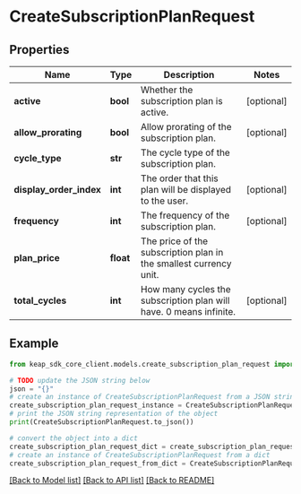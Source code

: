 # CreateSubscriptionPlanRequest


## Properties

Name | Type | Description | Notes
------------ | ------------- | ------------- | -------------
**active** | **bool** | Whether the subscription plan is active. | [optional] 
**allow_prorating** | **bool** | Allow prorating of the subscription plan. | [optional] 
**cycle_type** | **str** | The cycle type of the subscription plan. | 
**display_order_index** | **int** | The order that this plan will be displayed to the user. | [optional] 
**frequency** | **int** | The frequency of the subscription plan. | [optional] 
**plan_price** | **float** | The price of the subscription plan in the smallest currency unit. | 
**total_cycles** | **int** | How many cycles the subscription plan will have.  0 means infinite. | [optional] 

## Example

```python
from keap_sdk_core_client.models.create_subscription_plan_request import CreateSubscriptionPlanRequest

# TODO update the JSON string below
json = "{}"
# create an instance of CreateSubscriptionPlanRequest from a JSON string
create_subscription_plan_request_instance = CreateSubscriptionPlanRequest.from_json(json)
# print the JSON string representation of the object
print(CreateSubscriptionPlanRequest.to_json())

# convert the object into a dict
create_subscription_plan_request_dict = create_subscription_plan_request_instance.to_dict()
# create an instance of CreateSubscriptionPlanRequest from a dict
create_subscription_plan_request_from_dict = CreateSubscriptionPlanRequest.from_dict(create_subscription_plan_request_dict)
```
[[Back to Model list]](../README.md#documentation-for-models) [[Back to API list]](../README.md#documentation-for-api-endpoints) [[Back to README]](../README.md)


